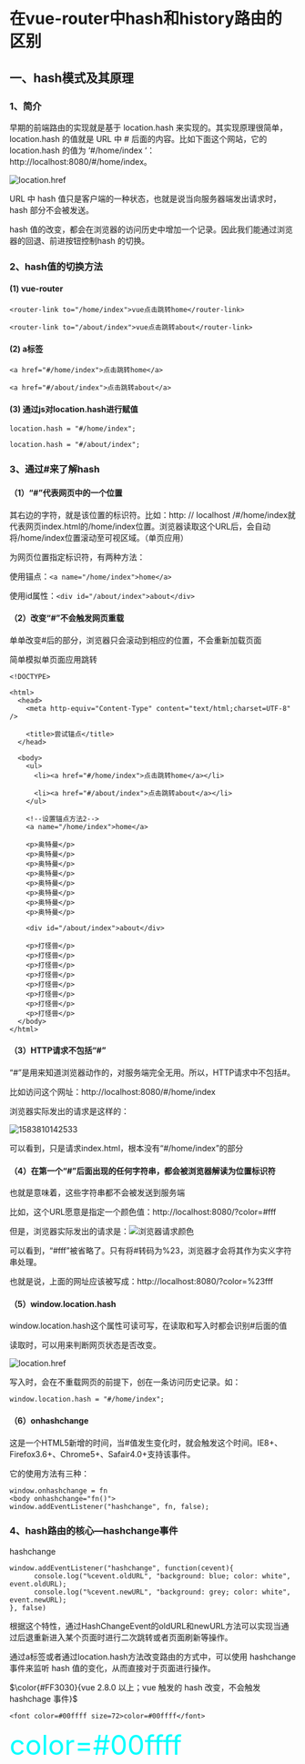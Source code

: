 # 在vue-router中hash和history路由的区别

## 一、hash模式及其原理

### 1、简介

早期的前端路由的实现就是基于 location.hash 来实现的。其实现原理很简单，location.hash 的值就是 URL 中 # 后面的内容。比如下面这个网站，它的 location.hash 的值为 ‘#/home/index ‘：http://localhost:8080/#/home/index。

![location.href](./img/location.href.png)



URL 中 hash 值只是客户端的一种状态，也就是说当向服务器端发出请求时，hash 部分不会被发送。

hash 值的改变，都会在浏览器的访问历史中增加一个记录。因此我们能通过浏览器的回退、前进按钮控制hash 的切换。

### 2、hash值的切换方法

#### (1) vue-router

`<router-link to="/home/index">vue点击跳转home</router-link>`

`<router-link to="/about/index">vue点击跳转about</router-link>`

#### (2) a标签

`<a href="#/home/index">点击跳转home</a>`

`<a href="#/about/index">点击跳转about</a>`

#### (3) 通过js对location.hash进行赋值

`location.hash = "#/home/index"; `

`location.hash = "#/about/index";`

### 3、通过#来了解hash

#### （1）“#”代表网页中的一个位置

其右边的字符，就是该位置的标识符。比如：http: // localhost /#/home/index就代表网页index.html的/home/index位置。浏览器读取这个URL后，会自动将/home/index位置滚动至可视区域。（单页应用）

为网页位置指定标识符，有两种方法：

使用锚点：`<a name="/home/index">home</a>`

使用id属性：`<div id="/about/index">about</div>`

#### （2）改变“#”不会触发网页重载

单单改变#后的部分，浏览器只会滚动到相应的位置，不会重新加载页面

简单模拟单页面应用跳转

```
<!DOCTYPE>

<html>
  <head>
    <meta http-equiv="Content-Type" content="text/html;charset=UTF-8" />

    <title>尝试锚点</title>
  </head>

  <body>
    <ul>
      <li><a href="#/home/index">点击跳转home</a></li>

      <li><a href="#/about/index">点击跳转about</a></li>
    </ul>

    <!--设置锚点方法2-->
    <a name="/home/index">home</a>

    <p>奥特曼</p>
    <p>奥特曼</p>
    <p>奥特曼</p>
    <p>奥特曼</p>
    <p>奥特曼</p>
    <p>奥特曼</p>
    <p>奥特曼</p>
    <p>奥特曼</p>

    <div id="/about/index">about</div>

    <p>打怪兽</p>
    <p>打怪兽</p>
    <p>打怪兽</p>
    <p>打怪兽</p>
    <p>打怪兽</p>
    <p>打怪兽</p>
    <p>打怪兽</p>
    <p>打怪兽</p>
  </body>
</html>

```

#### （3）HTTP请求不包括“#”

“#”是用来知道浏览器动作的，对服务端完全无用。所以，HTTP请求中不包括#。

比如访问这个网址：http://localhost:8080/#/home/index

浏览器实际发出的请求是这样的：

![1583810142533](./img/hash请求.png)

可以看到，只是请求index.html，根本没有“#/home/index”的部分

#### （4）在第一个“#”后面出现的任何字符串，都会被浏览器解读为位置标识符

也就是意味着，这些字符串都不会被发送到服务端

比如，这个URL愿意是指定一个颜色值：http://localhost:8080/?color=#fff

但是，浏览器实际发出的请求是：![浏览器请求颜色](./img/浏览器请求颜色.png)

可以看到，“#fff”被省略了。只有将#转码为%23，浏览器才会将其作为实义字符串处理。

也就是说，上面的网址应该被写成：http://localhost:8080/?color=%23fff

#### （5）window.location.hash

window.location.hash这个属性可读可写，在读取和写入时都会识别#后面的值

读取时，可以用来判断网页状态是否改变。

![location.href](./img/location.href.png)

写入时，会在不重载网页的前提下，创在一条访问历史记录。如：

`window.location.hash = "#/home/index"; `

#### （6）onhashchange

这是一个HTML5新增的时间，当#值发生变化时，就会触发这个时间。IE8+、Firefox3.6+、Chrome5+、Safair4.0+支持该事件。

它的使用方法有三种：

```
window.onhashchange = fn
<body onhashchange="fn()">
window.addEventListener("hashchange", fn, false);
```

### 4、hash路由的核心—hashchange事件

hashchange

```
window.addEventListener("hashchange", function(cevent){
      console.log("%cevent.oldURL", "background: blue; color: white", event.oldURL);
      console.log("%cevent.newURL", "background: grey; color: white", event.newURL);
}, false)
```

根据这个特性，通过HashChangeEvent的oldURL和newURL方法可以实现当通过后退重新进入某个页面时进行二次跳转或者页面刷新等操作。

通过a标签或者通过location.hash方法改变路由的方式中，可以使用 hashchange 事件来监听 hash 值的变化，从而直接对于页面进行操作。

$\color{#FF3030}{vue 2.8.0 以上；vue 触发的 hash 改变，不会触发 hashchage 事件}$ 

```
<font color=#00ffff size=72>color=#00ffff</font>
```

<font color=#00ffff size=72>color=#00ffff</font>